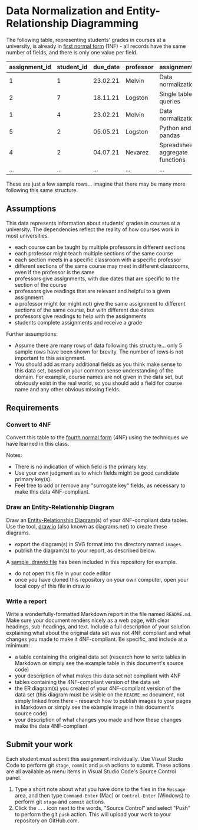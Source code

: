 # Data Normalization and Entity-Relationship Diagramming

The following table, representing students' grades in courses at a university, is already in [first normal form](/courses/database-design/normal-forms-simple-guide/#first-normal-form) (1NF) - all records have the same number of fields, and there is only one value per field.

| assignment_id | student_id | due_date | professor | assignment_topic                | classroom | grade | relevant_reading    | professor_email   |
| :------------ | :--------- | :------- | :-------- | :------------------------------ | :-------- | :---- | :------------------ | :---------------- |
| 1             | 1          | 23.02.21 | Melvin    | Data normalization              | WWH 101   | 80    | Deumlich Chapter 3  | l.melvin@foo.edu  |
| 2             | 7          | 18.11.21 | Logston   | Single table queries            | 60FA 314  | 25    | Dümmlers Chapter 11 | e.logston@foo.edu |
| 1             | 4          | 23.02.21 | Melvin    | Data normalization              | WWH 101   | 75    | Deumlich Chapter 3  | l.melvin@foo.edu  |
| 5             | 2          | 05.05.21 | Logston   | Python and pandas               | 60FA 314  | 92    | Dümmlers Chapter 14 | e.logston@foo.edu |
| 4             | 2          | 04.07.21 | Nevarez   | Spreadsheet aggregate functions | WWH 201   | 65    | Zehnder Page 87     | i.nevarez@foo.edu |
| ...           | ...        | ...      | ...       | ...                             | ...       | ...   | ...                 | ...               |

These are just a few sample rows... imagine that there may be many more following this same structure.

## Assumptions

This data represents information about students' grades in courses at a university. The dependencies reflect the reality of how courses work in most universities.

- each course can be taught by multiple professors in different sections
- each professor might teach multiple sections of the same course
- each section meets in a specific classroom with a specific professor
- different sections of the same course may meet in different classrooms, even if the professor is the same
- professors give assignments, with due dates that are specific to the section of the course
- professors give readings that are relevant and helpful to a given assignment.
- a professor might (or might not) give the same assignment to different sections of the same course, but with different due dates
- professors give readings to help with the assignments
- students complete assignments and receive a grade

Further assumptions:

- Assume there are many rows of data following this structure... only 5 sample rows have been shown for brevity. The number of rows is not important to this assignment.
- You should add as many additional fields as you think make sense to this data set, based on your common sense understanding of the domain. For example, course names are not given in the data set, but obviously exist in the real world, so you should add a field for course name and any other obvious missing fields.

## Requirements

### Convert to 4NF

Convert this table to the [fourth normal form](https://knowledge.kitchen/content/courses/database-design/normal-forms-simple-guide/#fourth-normal-form) (4NF) using the techniques we have learned in this class.

Notes:

- There is no indication of which field is the primary key.
- Use your own judgment as to which fields might be good candidate primary key(s).
- Feel free to add or remove any "surrogate key" fields, as necessary to make this data 4NF-compliant.

### Draw an Entity-Relationship Diagram

Draw an [Entity-Relationship Diagram](https://knowledge.kitchen/content/courses/database-design/slides/entity-relationship-diagrams/)(s) of your 4NF-compliant data tables. Use the tool, [draw.io](https://draw.io) (also known as diagrams.net) to create these diagrams.

- export the diagram(s) in SVG format into the directory named `images`.
- publish the diagram(s) to your report, as described below.

A [sample .drawio file](./images/example-er-diagrams.drawio) has been included in this repository for example.

- do not open this file in your code editor
- once you have cloned this repository on your own computer, open your local copy of this file in draw.io

### Write a report

Write a wonderfully-formatted Markdown report in the file named `README.md`. Make sure your document renders nicely as a web page, with clear headings, sub-headings, and text. Include a full description of your solution explaining what about the original data set was not 4NF compliant and what changes you made to make it 4NF-compliant. Be specific, and include at a minimum:

- a table containing the original data set (research how to write tables in Markdown or simply see the example table in this document's source code)
- your description of what makes this data set not compliant with 4NF
- tables containing the 4NF-compliant version of the data set
- the ER diagram(s) you created of your 4NF-compliant version of the data set (this diagram must be visible on the `README.md` document, not simply linked from there - research how to publish images to your pages in Markdown or simply see the example image in this document's source code)
- your description of what changes you made and how these changes make the data 4NF-compliant

## Submit your work

Each student must submit this assignment individually. Use Visual Studio Code to perform git `stage`, `commit` and `push` actions to submit. These actions are all available as menu items in Visual Studio Code's Source Control panel.

1. Type a short note about what you have done to the files in the `Message` area, and then type `Command-Enter` (Mac) or `Control-Enter` (Windows) to perform git `stage` and `commit` actions.
1. Click the `...` icon next to the words, "Source Control" and select "Push" to perform the git `push` action. This will upload your work to your repository on GitHub.com.
